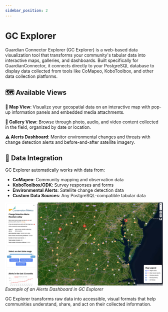 ```yaml
---
sidebar_position: 2
---
```


# GC Explorer

Guardian Connector Explorer (GC Explorer) is a web-based data visualization tool that transforms your community's tabular data into interactive maps, galleries, and dashboards. Built specifically for GuardianConnector, it connects directly to your PostgreSQL database to display data collected from tools like CoMapeo, KoboToolbox, and other data collection platforms.

## 🗺️ Available Views

**📍 Map View**: Visualize your geospatial data on an interactive map with pop-up information panels and embedded media attachments.

**📸 Gallery View**: Browse through photo, audio, and video content collected in the field, organized by date or location.

**⚠️ Alerts Dashboard**: Monitor environmental changes and threats with change detection alerts and before-and-after satellite imagery.

## 🔄 Data Integration

GC Explorer automatically works with data from:
- **CoMapeo**: Community mapping and observation data
- **KoboToolbox/ODK**: Survey responses and forms  
- **Environmental Alerts**: Satellite change detection data
- **Custom Data Sources**: Any PostgreSQL-compatible tabular data

![GC Explorer Alerts Dashboard](./images/alerts-dashboard.jpg)
_Example of an Alerts Dashboard in GC Explorer_

GC Explorer transforms raw data into accessible, visual formats that help communities understand, share, and act on their collected information.